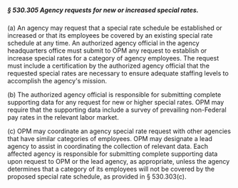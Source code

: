 ##### § 530.305 Agency requests for new or increased special rates. #####

(a) An agency may request that a special rate schedule be established or increased or that its employees be covered by an existing special rate schedule at any time. An authorized agency official in the agency headquarters office must submit to OPM any request to establish or increase special rates for a category of agency employees. The request must include a certification by the authorized agency official that the requested special rates are necessary to ensure adequate staffing levels to accomplish the agency's mission.

(b) The authorized agency official is responsible for submitting complete supporting data for any request for new or higher special rates. OPM may require that the supporting data include a survey of prevailing non-Federal pay rates in the relevant labor market.

(c) OPM may coordinate an agency special rate request with other agencies that have similar categories of employees. OPM may designate a lead agency to assist in coordinating the collection of relevant data. Each affected agency is responsible for submitting complete supporting data upon request to OPM or the lead agency, as appropriate, unless the agency determines that a category of its employees will not be covered by the proposed special rate schedule, as provided in § 530.303(c).